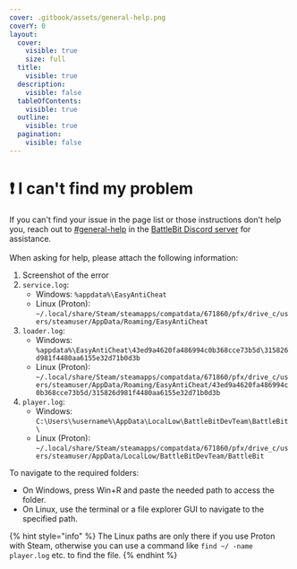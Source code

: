 ```yaml
---
cover: .gitbook/assets/general-help.png
coverY: 0
layout:
  cover:
    visible: true
    size: full
  title:
    visible: true
  description:
    visible: false
  tableOfContents:
    visible: true
  outline:
    visible: true
  pagination:
    visible: false
---
```


# ❗ I can't find my problem

If you can't find your issue in the page list or those instructions don't help you, reach out to [#general-help](https://discord.com/channels/303681520202285057/1023557475242360852) in the [BattleBit Discord server](https://discord.com/battlebit) for assistance.\
\
When asking for help, please attach the following information:

1. Screenshot of the error
2. `service.log`:
   * Windows: `%appdata%\EasyAntiCheat`
   * Linux (Proton): `~/.local/share/Steam/steamapps/compatdata/671860/pfx/drive_c/users/steamuser/AppData/Roaming/EasyAntiCheat`
3. `loader.log`:
   * Windows: `%appdata%\EasyAntiCheat\43ed9a4620fa486994c0b368cce73b5d\315826d981f4480aa6155e32d71b0d3b`
   * Linux (Proton): `~/.local/share/Steam/steamapps/compatdata/671860/pfx/drive_c/users/steamuser/AppData/Roaming/EasyAntiCheat/43ed9a4620fa486994c0b368cce73b5d/315826d981f4480aa6155e32d71b0d3b`
4. `player.log`:
   * Windows: `C:\Users\%username%\AppData\LocalLow\BattleBitDevTeam\BattleBit\`
   * Linux (Proton): `~/.local/share/Steam/steamapps/compatdata/671860/pfx/drive_c/users/steamuser/AppData/LocalLow/BattleBitDevTeam/BattleBit`

To navigate to the required folders:

* On Windows, press Win+R and paste the needed path to access the folder.
* On Linux, use the terminal or a file explorer GUI to navigate to the specified path.

{% hint style="info" %}
The Linux paths are only there if you use Proton with Steam, otherwise you can use a command like `find ~/ -name player.log` etc. to find the file.
{% endhint %}

